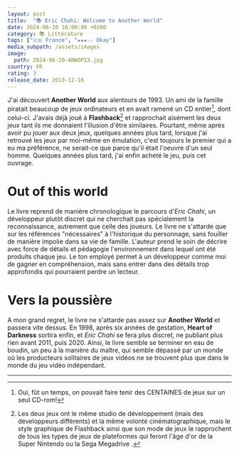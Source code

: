 ```yaml
---
layout: post
title:  "📚 Eric Chahi: Welcome to Another World"
date: 2024-06-20 16:00:00 +0200
category: 📚 Littérature
tags: ["🇫🇷 France", "★★★☆☆ Okay"]
media_subpath: /assets/images
image:
  path: 2024-06-20-ANWOPIX.jpg
country: FR
rating: 3
release_date: 2013-12-16
---
```


J'ai découvert **Another World** aux alentours de 1993. Un ami de la famille piratait beaucoup de jeux ordinateurs et en avait ramené un CD entier[^1], dont celui-ci. J'avais déjà joué à **Flashback**[^2] et rapprochait aisément les deux jeux tant ils me donnaient l'illusion d'être similaires. Pourtant, même après avoir pu jouer aux deux jeux, quelques années plus tard, lorsque j'ai retrouvé les jeux par moi-même en émulation, c'est toujours le premier qui a eu ma préférence, ne serait-ce que parce qu'il était l'oeuvre d'un seul homme. Quelques années plus tard, j'ai enfin acheté le jeu, puis cet ouvrage.

# Out of this world

Le livre reprend de manière chronologique le parcours d'*Eric Chahi*, un développeur plutôt discret qui ne cherchait pas spécialement la reconnaissance, autrement que celle des joueurs. Le livre ne s'attarde que sur les références "nécessaires" à l'historique du personnage, sans fouiller de manière impolie dans sa vie de famille. L'auteur prend le soin de décrire avec force de détails et pédagogie l'environnement dans lequel ont été produits chaque jeu. Le ton employé permet à un développeur comme moi de gagner en compréhension, mais sans entrer dans des détails trop approfondis qui pourraient perdre un lecteur.

# Vers la poussière

A mon grand regret, le livre ne s'attarde pas assez sur **Another World** et passera vite dessus. En 1998, après six années de gestation, **Heart of Darkness** sortira enfin, et *Eric Chahi* se fera plus discret, ne publiant plus rien avant 2011, puis 2020. Ainsi, le livre semble se terminer en eau de boudin, un peu à la manière du maître, qui semble dépassé par un monde où les producteurs solitaires de jeux vidéos ne se trouvent plus que dans le monde du jeu vidéo indépendant.

* * *
[^1]: Oui, fût un temps, on pouvait faire tenir des CENTAINES de jeux sur un seul CD-rom!
[^2]: Les deux jeux ont le même studio de développement (mais des développeurs différents) et la même volonté cinématographique, mais le style graphique de Flashback ainsi que son mode de jeux le rapprochent de tous les types de jeux de plateformes qui feront l'âge d'or de la Super Nintendo ou la Sega Megadrive .
